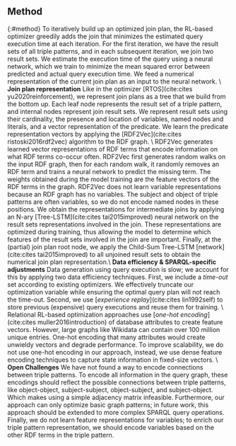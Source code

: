 ## Method
{:#method}
To iteratively build up an optimized join plan, the RL-based optimizer greedily adds the join that minimizes the estimated query execution time at each iteration. For the first iteration, we have the result sets of all triple patterns, and in each subsequent iteration, we join two result sets.
We estimate the execution time of the query using a neural network, which we train to minimize the mean squared error between predicted and actual query execution time. We feed a numerical representation of the current join plan as an input to the neural network. \\
**Join plan representation** Like in the optimizer [RTOS](cite:cites yu2020reinforcement), we represent join plans as a tree that we build from the bottom up. Each leaf node represents the result set of a triple pattern, and internal nodes represent join result sets. We represent result sets using their cardinality, the presence and location of variables, named nodes and literals, and a vector representation of the predicate.
We learn the predicate representation vectors by applying the [RDF2Vec](cite:cites ristoski2016rdf2vec) algorithm to the RDF graph. \\
RDF2Vec generates learned vector representations of RDF terms that encode information on what RDF terms co-occur often. RDF2Vec first generates random walks on the input RDF graph, then for each random walk, it randomly removes an RDF term and trains a neural network to predict the missing term. The weights obtained during the model training are the feature vectors of the RDF terms in the graph. RDF2Vec does not learn variable representations because an RDF graph has no variables. The subject and object of triple patterns are often variables, so we do not encode named nodes in these positions.
We obtain the representations for intermediate joins by applying an N-ary [Tree-LSTM](cite:cites tai2015improved) neural network on the result sets representations involved in the join. These representations are optimized during training, thus allowing the model to determine which features of the result sets involved in the join are important. Finally, at the (partial) join plan root node, we apply the Child-Sum Tree-LSTM [network](cite:cites tai2015improved) to all unjoined result sets to obtain the numerical join plan representation.\\
**Data efficiency & SPARQL-specific adjustments** Data generation using query execution is slow; we account for this by applying two data efficiency techniques. First, we include a _time-out_ set according to existing optimizers. We effectively truncate our optimization variable while ensuring the optimal query plan will not reach the time-out. Second, we use [_experience replay_](cite:cites lin1992self) to store previous (expensive) query executions and reuse them for training. \\
Relational RL-based optimization approaches use [_one-hot encoding_](cite:cites muller2016introduction) of database attributes to create feature vectors. However, large graphs like Wikidata can contain over 100 million unique entries. One-hot encoding that many attributes would create unwieldy vectors and degrade performance. To improve scalability, we do not use one-hot encoding in our approach, instead, we use dense feature encoding techniques to capture state information in fixed-size vectors. \\
**Open Challenges** We have not found a way to encode connections between triple patterns. To encode all information in the query graph, these encodings should reflect the possible connections between triple patterns, like object-object, subject-subject, object-subject, and subject-object. Which makes using a simple adjacency matrix infeasible. Furthermore, our approach can only optimize basic graph patterns; in future work, this approach should be extended to more complex SPARQL query operations. Finally, we do not learn feature representations for variables; to enrich our triple pattern representation, we should encode variables based on the other RDF terms in the triple pattern. 